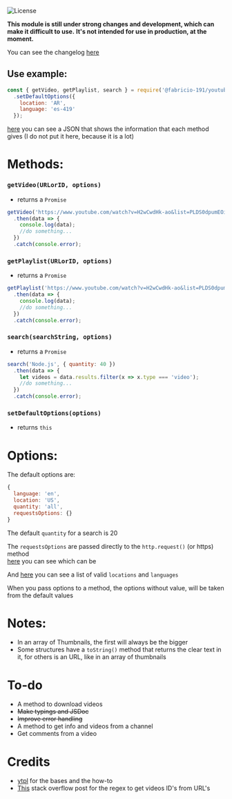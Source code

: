 ![License](https://img.shields.io/badge/License-Apache%202.0-blue.svg?color=white&style=for-the-badge)

**This module is still under strong changes and development, which can make it difficult to use.**
**It's not intended for use in production, at the moment.**

You can see the changelog [here](https://github.com/Fabricio-191/youtube/blob/main/docs/changelog.md)

## Use example:
```js
const { getVideo, getPlaylist, search } = require('@fabricio-191/youtube')
  .setDefaultOptions({
    location: 'AR',
    language: 'es-419'
  });
``` 


[here](https://github.com/Fabricio-191/youtube/blob/main/test/results.json) you can see a JSON that shows the information that each method gives (I do not put it here, because it is a lot)

# Methods:
### `getVideo(URLorID, options)`
  * returns a `Promise`
```js
getVideo('https://www.youtube.com/watch?v=H2wCwdHk-ao&list=PLDS0dpumEOi0pu_0pCGqvcaRkxg-o1gqg')
  .then(data => {
    console.log(data);
    //do something...
  })  
  .catch(console.error);
```
### `getPlaylist(URLorID, options)`
  * returns a `Promise`
```js
getPlaylist('https://www.youtube.com/watch?v=H2wCwdHk-ao&list=PLDS0dpumEOi0pu_0pCGqvcaRkxg-o1gqg')
  .then(data => {
    console.log(data);
    //do something...
  })  
  .catch(console.error);
```
### `search(searchString, options)`
  * returns a `Promise`
```js
search('Node.js', { quantity: 40 })
  .then(data => {
    let videos = data.results.filter(x => x.type === 'video');
    //do something...
  })  
  .catch(console.error);
```
### `setDefaultOptions(options)`
  * returns `this`

# Options:
The default options are: 
```js
{
  language: 'en',
  location: 'US',
  quantity: 'all',
  requestsOptions: {}
}
```
The default `quantity` for a search is 20

The `requestsOptions` are passed directly to the `http.request()` (or https) method  
[here](https://nodejs.org/api/http.html#http_http_request_options_callback) you can see which can be
  
And [here](https://github.com/Fabricio-191/youtube/blob/main/docs/list.md) you can see a list of valid `locations` and `languages`

When you pass options to a method, the options without value, will be taken from the default values

# Notes:
  * In an array of Thumbnails, the first will always be the bigger
  * Some structures have a `toString()` method that returns the clear text in it, for others is an URL, like in an array of thumbnails
  
# To-do
  * A method to download videos
  * ~~Make typings and JSDoc~~
  * ~~Improve error handling~~
  * A method to get info and videos from a channel
  * Get comments from a video
    
# Credits
  * [ytpl](https://www.npmjs.com/package/ytpl) for the bases and the how-to
  * [This](https://stackoverflow.com/questions/6903823/regex-for-youtube-id) stack overflow post for the regex to get videos ID's from URL's